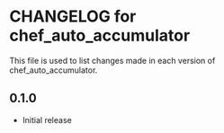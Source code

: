 # CHANGELOG for chef_auto_accumulator

This file is used to list changes made in each version of chef_auto_accumulator.

## 0.1.0

- Initial release
